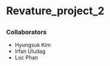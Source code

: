 # Revature_project_2
## <Placeholder for title>

### Collaborators
  - Hyungsuk Kim
  - Irfan Uludag
  - Loc Phan
